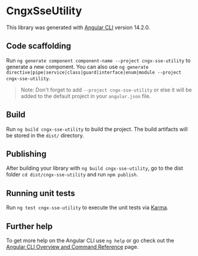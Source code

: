 # CngxSseUtility

This library was generated with [Angular CLI](https://github.com/angular/angular-cli) version 14.2.0.

## Code scaffolding

Run `ng generate component component-name --project cngx-sse-utility` to generate a new component. You can also use `ng generate directive|pipe|service|class|guard|interface|enum|module --project cngx-sse-utility`.
> Note: Don't forget to add `--project cngx-sse-utility` or else it will be added to the default project in your `angular.json` file. 

## Build

Run `ng build cngx-sse-utility` to build the project. The build artifacts will be stored in the `dist/` directory.

## Publishing

After building your library with `ng build cngx-sse-utility`, go to the dist folder `cd dist/cngx-sse-utility` and run `npm publish`.

## Running unit tests

Run `ng test cngx-sse-utility` to execute the unit tests via [Karma](https://karma-runner.github.io).

## Further help

To get more help on the Angular CLI use `ng help` or go check out the [Angular CLI Overview and Command Reference](https://angular.io/cli) page.
